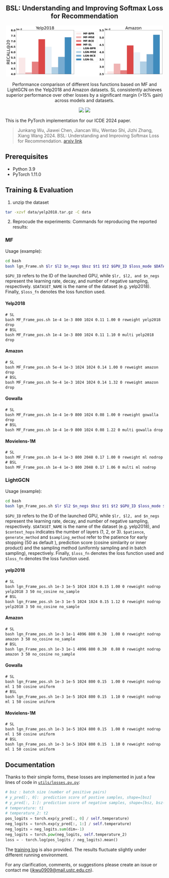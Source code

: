 <h2 align="center">
BSL: Understanding and Improving Softmax Loss for Recommendation
</h2>
<p align='center'>
<img src='https://github.com/junkangwu/BSL/blob/master/bash/first_fig_page-0001.jpg?raw=true' width='500'/>
<center><figcaption>Performance comparison of different loss functions based on MF and LightGCN on the Yelp2018 and Amazon datasets. SL consistently achieves superior performance over other losses by a significant margin (>15% gain) across models and datasets.</figcaption></center>
</p>
<div align="center">

[![](https://img.shields.io/badge/paper-pink?style=plastic&logo=GitBook)](https://arxiv.org/pdf/2312.12882.pdf)
[![](https://img.shields.io/badge/-github-green?style=plastic&logo=github)](https://github.com/junkangwu/BSL) 

</div>

This is the PyTorch implementation for our ICDE 2024 paper. 
> Junkang Wu, Jiawei Chen, Jiancan Wu, Wentao Shi, Jizhi Zhang, Xiang Wang 2024. BSL: Understanding and Improving Softmax Loss for Recommendation. [arxiv link](https://arxiv.org/pdf/2312.12882.pdf)

## Prerequisites
- Python 3.9
- PyTorch 1.11.0

## Training & Evaluation
1. unzip the dataset
```bash
tar -xzvf data/yelp2018.tar.gz -C data
```
2. Reprocude the experiments:
Commands for reproducing the reported results:

### MF
Usage (example):
```bash
cd bash
bash lgn_Frame.sh $lr $l2 $n_negs $bsz $t1 $t2 $GPU_ID $loss_mode $DATASET_NAME $drop $loss_fn
```

```$GPU_ID``` refers to the ID of the launched GPU, while ```$lr, $l2, and $n_negs``` represent the learning rate, decay, and number of negative sampling, respectively. ```$DATASET_NAME``` is the name of the dataset (e.g. yelp2018). Finally, ```$loss_fn``` denotes the loss function used.

#### Yelp2018
```
# SL
bash MF_Frame_pos.sh 1e-4 1e-3 800 1024 0.11 1.00 0 reweight yelp2018 drop
# BSL
bash MF_Frame_pos.sh 1e-4 1e-3 800 1024 0.11 1.10 0 multi yelp2018 drop
```
#### Amazon
```
# SL
bash MF_Frame_pos.sh 5e-4 1e-3 1024 1024 0.14 1.00 0 reweight amazon drop
# BSL
bash MF_Frame_pos.sh 5e-4 1e-3 1024 1024 0.14 1.32 0 reweight amazon drop
```
#### Gowalla
```
# SL
bash MF_Frame_pos.sh 1e-4 1e-9 800 1024 0.08 1.00 0 reweight gowalla drop
# BSL
bash MF_Frame_pos.sh 1e-4 1e-9 800 1024 0.08 1.22 0 multi gowalla drop
```
#### Movielens-1M
```
# SL
bash MF_Frame_pos.sh 1e-4 1e-3 800 2048 0.17 1.00 0 reweight ml nodrop
# BSL
bash MF_Frame_pos.sh 1e-4 1e-3 800 2048 0.17 1.06 0 multi ml nodrop
```

### LightGCN
Usage (example):
```bash
cd bash
bash lgn_Frame_pos.sh $lr $l2 $n_negs $bsz $t1 $t2 $GPU_ID $loss_mode $drop $loss_fn $DATASET_NAME $context_hops $patience $generate_method $sampling_method
```

```$GPU_ID``` refers to the ID of the launched GPU, while ```$lr, $l2, and $n_negs``` represent the learning rate, decay, and number of negative sampling, respectively. ```$DATASET_NAME``` is the name of the dataset (e.g. yelp2018), and ```$context_hops``` indicates the number of layers (1, 2, or 3). ```$patience```, ```generate_method``` and ```$sampling_method``` refer to the patience for early stopping (50 as default ), prediction score (cosine similarity or inner product) and the sampling method (uniformly sampling and in batch sampling), respectively. Finally, ```$loss_fn``` denotes the loss function used and ```$loss_fn``` denotes the loss function used.

#### yelp2018
```
# SL
bash lgn_Frame_pos.sh 1e-3 1e-5 1024 1024 0.15 1.00 0 reweight nodrop yelp2018 3 50 no_cosine no_sample
# BSL
bash lgn_Frame_pos.sh 1e-3 1e-5 1024 1024 0.15 1.12 0 reweight nodrop yelp2018 3 50 no_cosine no_sample
```
#### Amazon
```
# SL
bash lgn_Frame_pos.sh 1e-3 1e-1 4096 800 0.30  1.00 0 reweight nodrop amazon 3 50 no_cosine no_sample
# BSL
bash lgn_Frame_pos.sh 1e-3 1e-1 4096 800 0.30  0.80 0 reweight nodrop amazon 3 50 no_cosine no_sample
```

#### Gowalla
```
# SL
bash lgn_Frame_pos.sh 1e-3 1e-5 1024 800 0.15  1.00 0 reweight nodrop ml 1 50 cosine uniform
# BSL
bash lgn_Frame_pos.sh 1e-3 1e-5 1024 800 0.15  1.10 0 reweight nodrop ml 1 50 cosine uniform
```
#### Movielens-1M
```
# SL
bash lgn_Frame_pos.sh 1e-3 1e-5 1024 800 0.15  1.00 0 reweight nodrop ml 1 50 cosine uniform
# BSL
bash lgn_Frame_pos.sh 1e-3 1e-5 1024 800 0.15  1.10 0 reweight nodrop ml 1 50 cosine uniform
```


## Documentation
Thanks to their simple forms, these losses are implemented in just a few lines of code in [`utils/losses.py.py`](utils/losses.py#L429-L432):
```py
# bsz : batch size (number of positive pairs)
# y_pred[:, 0]:  prediction score of postive samples, shape=[bsz]
# y_pred[:, 1:]: prediction score of negative samples, shape=[bsz, bsz-1]
# temperature: t1
# temperature_2: t2
pos_logits = torch.exp(y_pred[:, 0] / self.temperature)
neg_logits = torch.exp(y_pred[:, 1:] / self.temperature)
neg_logits = neg_logits.sum(dim=-1)
neg_logits = torch.pow(neg_logits, self.temperature_2)
loss = - torch.log(pos_logits / neg_logits).mean()
```

The [training log](./logs) is also provided. The results fluctuate slightly under different running environment.

For any clarification, comments, or suggestions please create an issue or contact me (jkwu0909@mail.ustc.edu.cn).